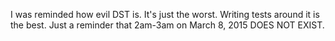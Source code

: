 I was reminded how evil DST is. It's just the worst. Writing tests around it is
the best. Just a reminder that 2am-3am on March 8, 2015 DOES NOT EXIST.
